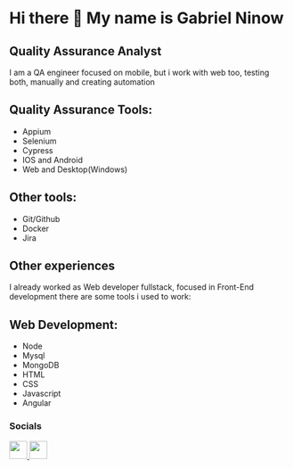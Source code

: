 Hi there 👋 My name is Gabriel Ninow
==============================

Quality Assurance Analyst
----------------------------
I am a QA engineer focused on mobile, but i work with web too, testing both, manually and creating automation

## Quality Assurance Tools:
<ul>
  <li>Appium</li>
  <li>Selenium</li>
  <li>Cypress</li>
  <li>IOS and Android</li>
  <li>Web and Desktop(Windows)</li>
</ul>

## Other tools: 
<ul>
  <li>Git/Github </li>
  <li>Docker</li>
  <li>Jira</li>
</ul>  

Other experiences
----------------------------
I already worked as Web developer fullstack, focused in Front-End development
there are some tools i used to work:

## Web Development: 
<ul>
  <li>Node</li>
  <li>Mysql</li>
  <li>MongoDB</li>
  <li>HTML</li>
  <li>CSS</li>
  <li>Javascript</li>
  <li>Angular</li>
</ul>  







### Socials

<p align="left"> <a href="https://www.github.com/GabrielNinow" target="_blank" rel="noreferrer"> <picture> <source media="(prefers-color-scheme: dark)" srcset="https://raw.githubusercontent.com/danielcranney/readme-generator/main/public/icons/socials/github-dark.svg" /> <source media="(prefers-color-scheme: light)" srcset="https://raw.githubusercontent.com/danielcranney/readme-generator/main/public/icons/socials/github.svg" /> <img src="https://raw.githubusercontent.com/danielcranney/readme-generator/main/public/icons/socials/github.svg" width="32" height="32" /> </picture> </a> <a href="https://www.linkedin.com/in/gabriel-ninow" target="_blank" rel="noreferrer"> <picture> <source media="(prefers-color-scheme: dark)" srcset="https://raw.githubusercontent.com/danielcranney/readme-generator/main/public/icons/socials/linkedin-dark.svg" /> <source media="(prefers-color-scheme: light)" srcset="https://raw.githubusercontent.com/danielcranney/readme-generator/main/public/icons/socials/linkedin.svg" /> <img src="https://raw.githubusercontent.com/danielcranney/readme-generator/main/public/icons/socials/linkedin.svg" width="32" height="32" /> </picture> </a></p>

